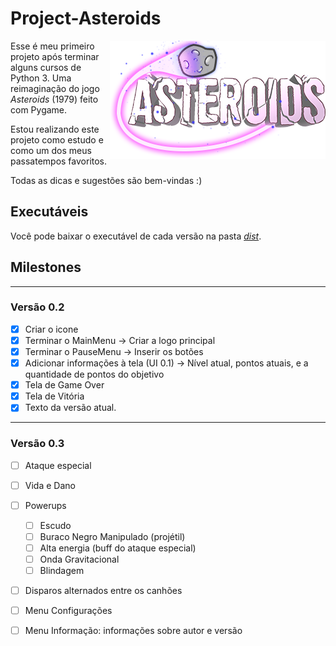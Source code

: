 # Project-Asteroids

<img src="Project_Asteroids/images/logo/logo.png" align="right">

Esse é meu primeiro projeto após terminar alguns cursos de Python 3. Uma reimaginação do jogo _Asteroids_ (1979) feito com Pygame. 

Estou realizando este projeto como estudo e como um dos meus passatempos favoritos.

Todas as dicas e sugestões são bem-vindas :)


## Executáveis

Você pode baixar o executável de cada versão na pasta _[dist](https://github.com/HugoPFe/Project-Asteroids/tree/main/Project_Asteroids/dist)_.


## Milestones

---

### Versão 0.2

- [x] Criar o icone
- [x] Terminar o MainMenu → Criar a logo principal
- [x] Terminar o PauseMenu → Inserir os botões
- [x] Adicionar informações à tela (UI 0.1) → Nível atual, pontos atuais, e a quantidade de pontos do objetivo
- [x] Tela de Game Over
- [x] Tela de Vitória
- [x] Texto da versão atual.

---

### Versão 0.3

- [ ] Ataque especial
- [ ] Vida e Dano
- [ ] Powerups
  - [ ]  Escudo
  - [ ]  Buraco Negro Manipulado (projétil)
  - [ ]  Alta energia (buff do ataque especial)
  - [ ]  Onda Gravitacional
  - [ ]  Blindagem
- [ ] Disparos alternados entre os canhões
- [ ] Menu Configurações
- [ ] Menu Informação: informações sobre autor e versão

